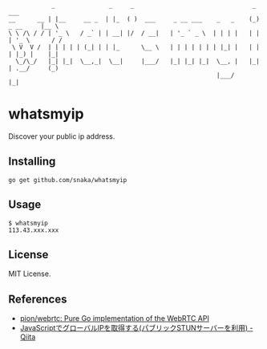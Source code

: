 ```
            _               _     _                                 _             ___
__      __ | |__     __ _  | |_  ( )  ___     _ __ ___    _   _    (_)  _ __     |__ \
\ \ /\ / / | '_ \   / _` | | __| |/  / __|   | '_ ` _ \  | | | |   | | | '_ \      / /
 \ V  V /  | | | | | (_| | | |_      \__ \   | | | | | | | |_| |   | | | |_) |    |_|
  \_/\_/   |_| |_|  \__,_|  \__|     |___/   |_| |_| |_|  \__, |   |_| | .__/     (_)
                                                          |___/        |_|
```

whatsmyip
=========

Discover your public ip address.

## Installing

```
go get github.com/snaka/whatsmyip
```

## Usage

```
$ whatsmyip
113.43.xxx.xxx
```

## License

MIT License.

## References

* [pion/webrtc: Pure Go implementation of the WebRTC API](https://github.com/pion/webrtc)
* [JavaScriptでグローバルIPを取得する(パブリックSTUNサーバーを利用) - Qiita](https://qiita.com/azechi/items/1a7832e346f42402cca6)

